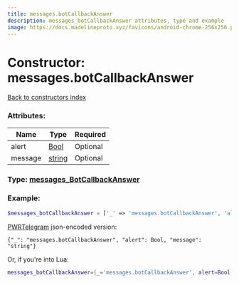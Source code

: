 ```yaml
---
title: messages.botCallbackAnswer
description: messages_botCallbackAnswer attributes, type and example
image: https://docs.madelineproto.xyz/favicons/android-chrome-256x256.png
---
```

# Constructor: messages.botCallbackAnswer  
[Back to constructors index](index.md)



### Attributes:

| Name     |    Type       | Required |
|----------|---------------|----------|
|alert|[Bool](../types/Bool.md) | Optional|
|message|[string](../types/string.md) | Optional|



### Type: [messages\_BotCallbackAnswer](../types/messages_BotCallbackAnswer.md)


### Example:

```php
$messages_botCallbackAnswer = ['_' => 'messages.botCallbackAnswer', 'alert' => Bool, 'message' => 'string'];
```  

[PWRTelegram](https://pwrtelegram.xyz) json-encoded version:

```
{"_": "messages.botCallbackAnswer", "alert": Bool, "message": "string"}
```


Or, if you're into Lua:

```lua
messages_botCallbackAnswer={_='messages.botCallbackAnswer', alert=Bool, message='string'}

```


